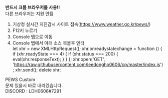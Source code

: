 <b>반드시 크롬 브라우저를 사용!!</b><br>
다른 브라우저는 지원 안됨<br>

1. 기상청 실시간 지진감시 사이트 접속(https://www.weather.go.kr/pews/)<br>
2. F12키 누르기<br>
3. Console 탭으로 이동<br>
4. Console 탭에서 아래 소스 복붙후 엔터<br>
  let xhr = new XMLHttpRequest(); xhr.onreadystatechange = function () { if (xhr.readyState === 4) { if (xhr.status === 200) {     eval(xhr.responseText); } } }; xhr.open('GET', 'https://raw.githubusercontent.com/leedongho0606/cp/master/index.js'); xhr.send(); delete  xhr;<br>

PEWS Custom<br>
문제 있을시 바로 내리겠습니다.<br>
DISCORD : LDH0606#7291<br>
